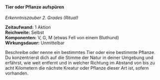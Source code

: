 #### Tier oder Pflanze aufspüren
<!-- markdownlint-disable link-image-reference-definitions -->
<!-- spell-checker:words added amount avoids casting concentration damage different duration emphasis ends english false formula hour halves hours kommagetrennt mechanics minutes reaction ritual same saving school somatic special spell throw true wording wotc -->
<!-- spell-checker:words animals locate plants -->
[_metadata_:spell_name]:- "Tiere oder Pflanzen aufspüren"
[_metadata_:spell_name_english]:- "Locate Animals or Plants"
[_metadata_:spell_school]:- "Erkenntniszauber"
[_metadata_:spell_level]:- "2"
[_metadata_:casting_time_amount]:- "1"
<!-- "action", "bonus action", "reaction", "minute", "minutes", "hour", "hours" -->
[_metadata_:casting_time_unit]:- "Aktion"
<!-- "true" oder "false" -->
[_metadata_:ritual]:- "true"
[_metadata_:range]:- "Selbst"
[_metadata_:target]:- "ein bestimmtes Tier oder eine bestimmte Pflanze"
<!-- "true" oder "false" -->
[_metadata_:components_verbal]:- "true"
<!-- "true" oder "false" -->
[_metadata_:components_somatic]:- "true"
<!-- "true" oder "false" -->
[_metadata_:components_material]:- "true"
[_metadata_:components_material_description]:- "etwas Fell von einem Bluthund"
<!-- "true" oder "false" -->
[_metadata_:concentration]:- "false"
[_metadata_:duration]:- "Unmittelbar"
<!-- "mechanics_same_wording_same", "mechanics_same_wording_different", "mechanics_different_wording_different" oder "added" -->
[_metadata_:compared_to_wotc_srd_5.1]:- "mechanics_same_wording_same"
<!-- "mechanics_same_wording_different", "mechanics_different_wording_different" oder "added" -->
[_metadata_:compared_to_a5e_srd]:- "???"
<!-- markdownlint-disable-next-line no-emphasis-as-heading -->
_Erkenntniszauber 2. Grades (Ritual)_

**Zeitaufwand:** 1 Aktion \
**Reichweite:** Selbst \
**Komponenten:** V, G, M (etwas Fell von einem Bluthund) \
**Wirkungsdauer:** Unmittelbar

Beschreibe oder nenne ein bestimmtes Tier oder eine bestimmte Pflanze.
Du konzentrierst dich auf die Stimme der Natur in deiner Umgebung und erfährst, wie weit entfernt und in welcher Richtung im Abstand von bis zu acht Kilometern die nächste Kreatur oder Pflanze dieser Art ist, sofern vorhanden.

